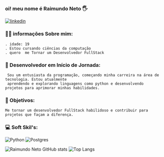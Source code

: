 ### oi! meu nome é Raimundo Neto 🖐️

[![linkedin](https://img.shields.io/badge/LinkedIn-0077B5?style=for-the-badge&logo=linkedin&logoColor=white)](https://www.linkedin.com/in/raimundo-neto-211b992a3/)

### 👨‍💻 informações Sobre mim:  
    . idade: 19 
    . Estou cursando ciências da computação
    . quero  me Tornar um Desenvolvedor FullStack   


### 🚀 Desenvolvedor em Início de Jornada:
     Sou um entusiasta da programação, começando minha carreira na área de tecnologia. Estou atualmente 
     aprendendo e explorando linguagens como python e desenvolvendo projetos para aprimorar minhas habilidades.

### 🎯 Objetivos: 
    Me tornar um desenvolvedor FullStack habilidoso e contribuir para projetos que façam a diferença.

### 💻 Soft Skil's:

![Python](https://img.shields.io/badge/python-3670A0?style=for-the-badge&logo=python&logoColor=ffdd54)
![Postgres](https://img.shields.io/badge/postgres-%23316192.svg?style=for-the-badge&logo=postgresql&logoColor=white)

![Raimundo Neto GitHub stats](https://github-readme-stats.vercel.app/api?username=rneto8513&show_icons=true&theme=radical)
![Top Langs](https://github-readme-stats.vercel.app/api/top-langs/?username=rneto8513&hide_progress=true)

